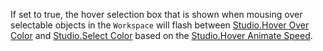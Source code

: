 If set to true, the hover selection box that is shown when mousing over selectable objects in the `Workspace` will flash between [Studio.Hover Over Color](https://developer.roblox.com/api-reference/property/Studio/Hover) and [Studio.Select Color](https://developer.roblox.com/api-reference/property/Studio/Select) based on the [Studio.Hover Animate Speed](https://developer.roblox.com/api-reference/property/Studio/Hover).
